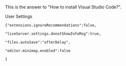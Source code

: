 This is the answer to "How to install Visual Studio Code?". 

User Settings

`{"extensions.ignoreRecommendations":false,`

`"liveServer.settings.donotShowInfoMsg":true,`

`"files.autoSave":"afterDelay",`

`"editor.minimap.enabled":false`

`}`


